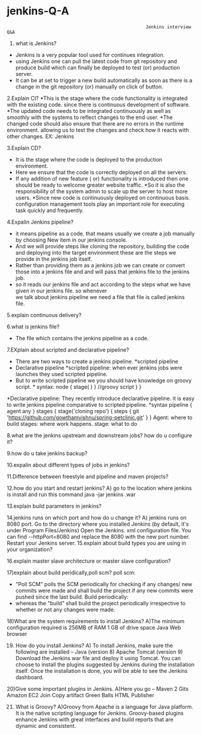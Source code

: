 # jenkins-Q-A
                                                        Jenkins interview Q&A
 1. what is Jenkins?
 * Jenkins is a very popular tool used for continues integration. 
 * using  Jenkins one can pull the latest code from git repository and produce build which can finally be deployed to test (or) production server.
 * It can be at set to trigger a new build automatically as soon as there is a change in the git repository (or) manually  on click of button. 
 
2.Explain CI?
*This is the stage where the code functionality is integrated with the existing code. since there is continuous  development of software.
*The updated code needs to be integrated continuously  as well as smoothly with  the systems to reflect changes to the end user.
*The changed code should also ensure that there are no errors in the runtime environment. allowing 
us to test the changes and check how it reacts with other changes.
EX: Jenkins

3.Explain CD?
* It is the stage where the code is deployed to the production environment.
* Here we ensure that the code is correctly deployed on all the servers.
* If any addition of new feature ( or) functionality is introduced then one should be ready to welcome greater website traffic.
*So it is also the responsibility of the system admin to scale up the server to host more users.
*Since new code is continuously deployed on continuous  basis. configuration management tools play an important role for executing task quickly and frequently.

4.Expalin Jenkins pipeline?
* it means pipeline as a code. that means usually we create a job manually by choosing  New item in our jenkins  console.
* And we will provide steps like cloning the repository, building the code and deploying  into the target environment these are the steps we provide in the jenkins job itself.
* Rather than providing them as a jenkins job we can create or convert those into a jenkins file and and will pass that jenkins file to the jenkins job.
* so it reads our jenkins file and act according to the steps what we have given in our jenkins file. so whenever  
we talk about jenkins  pipeline we  need a file that file is called jenkins file.
 
5.explain continuous delivery?

6.what is jenkins file?
* The file which contains the jenkins pipeline as a code. 

7.EXplain about scripted and declarative pipeline?
* There are two ways to create a jenkins pipeline.
 *scripted pipeline   
 * Declarative pipeline
 *scripted pipeline: when ever jenkins jobs were launches they used scripted pipeline.
 * But to write scripted pipeline we you should have knowledge on groovy script.
             * syntax: node {
                                  stage( ) }
                                           //groovy script
                                }
	        }


 *Declarative pipeline: They recently introduce declarative pipeline. it is easy to write jenkins pipeline         comparative to scripted pipeline.
    *syntax
 pipeline {
    agent any
    }
    stages {
        stage('cloning repo') {
            steps {
                git 'https://github.com/gowthamvishnu/spring-petclinic.git'
            }
        }
Agent:  where to build
stages: where work happens.
stage: what to do

8.what are the jenkins upstream and downstream  jobs? how do u configure it?

9.how do u take jenkins backup?

10.expalin about different types of jobs in jenkins?

11.Difference between freestyle and pipeline and maven projects?

12.how do you start and  restart jenkins?
A) go to the location where jenkins is install and run this command  java -jar jenkins .war

13.explain build parameters in jenkins?

14.jenkins runs on which port and how do u change it?
A) jenkins runs on 8080 port.
   Go to the directory where you installed Jenkins (by default, it's under Program Files/Jenkins)
   Open the Jenkins. xml configuration file.
   You can find --httpPort=8080 and replace the 8080 with the new port number.
   Restart your Jenkins server.
15.explain about build types you  are using in your  organization?

16.explain master slave architecture or master slave configuration?

17)explain about build peridically,poll scm?
   poll scm:
  * "Poll SCM" polls the SCM periodically for checking if any changes/ new commits were made and shall build the project if any new commits were pushed since the last build. 
   Build periodically:
  *  whereas the "build" shall build the project periodically irrespective to whether or not any changes were made.

18)What are the system requirements to install Jenkins?
A)The minimum configuration required is 
256MB of RAM
1 GB of drive space
Java
Web browser

19) How do you install Jenkins?
A) To install Jenkins, make sure the following are installed –
Java (version 8)
Apache Tomcat (version 9)
Download the Jenkins war file and deploy it using Tomcat. You can choose to install the plugins suggested by Jenkins during the installation itself. Once the installation is done, you will be able to see the Jenkins dashboard.

20)Give some important plugins in Jenkins.
A)Here you go –
Maven 2
Gits
Amazon EC2
Join
Copy artifact
Green Balls
HTML Publisher

21) What is Groovy?
A)Groovy from Apache is a language for Java platform. It is the native scripting language for Jenkins. Groovy-based plugins enhance Jenkins with great interfaces and build reports that are dynamic and consistent.



